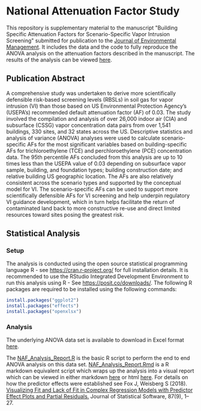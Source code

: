 # National Attenuation Factor Study

This repository is supplementary material to the manuscript "Building Specific Attenuation Factors for Scenario-Specific Vapor Intrusion Screening" submitted for publication to the [Journal of Environmental Management](https://www.sciencedirect.com/journal/journal-of-environmental-management).  It includes the data and the code to fully reproduce the ANOVA analysis on the attenuation factors described in the manuscript. The results of the analysis can be viewed [here](https://github.com/sede-open/naf_study/blob/main/NAF_Analysis_Report.md).

## Publication Abstract
A comprehensive study was undertaken to derive more scientifically defensible risk-based screening levels (RBSLs) in soil gas for vapor intrusion (VI) than those based on US Environmental Protection Agency’s (USEPA’s) recommended default attenuation factor (AF) of 0.03. The study involved the compilation and analysis of over 26,000 indoor air (CIA) and subsurface (CSSG) vapor concentration data pairs from over 1,541 buildings, 330 sites, and 32 states across the US.  Descriptive statistics and analysis of variance (ANOVA) analyses were used to calculate scenario-specific AFs for the most significant variables based on building-specific AFs for trichloroethylene (TCE) and perchloroethylene (PCE) concentration data.  The 95th percentile AFs concluded from this analysis are up to 10 times less than the USEPA value of 0.03 depending on subsurface vapor sample, building, and foundation types; building construction date; and relative building US geographic location.  The AFs are also relatively consistent across the scenario types and supported by the conceptual model for VI.  The scenario-specific AFs can be used to support more scientifically defensible AFs for VI screening and help underpin regulatory VI guidance development, which in turn helps facilitate the return of contaminated land back to more constructive re-use and direct limited resources toward sites posing the greatest risk.

## Statistical Analysis

### Setup
The analysis is conducted using the open source statistical programming language R - see <https://cran.r-project.org/> for full installation details. It is recommended to use the RStudio Integrated Development Environment to run this analysis using R - See <https://posit.co/downloads/>. 
The following R packages are required to be installed using the following commands: 
```r
install.packages("ggplot2")
install.packages("effects")
install.packages("openxlsx")
```

### Analysis
The underlying ANOVA data set is available to download in Excel format [here](https://github.com/sede-open/naf_study/blob/main/ANOVA_Raw%20Data.xlsx).

The [NAF_Analysis_Report.R](https://github.com/sede-open/naf_study/blob/main/NAF_Analysis_Report.R) is the basic R script to perform the end to end ANOVA analysis on this data set. [NAF_Analysis_Report.Rmd](https://github.com/sede-open/naf_study/blob/main/NAF_Analysis_Report.Rmd) is a R markdown equivalent script which wraps up the analysis into a visual report which can be viewed in either markdown [here](https://github.com/sede-open/naf_study/blob/main/NAF_Analysis_Report.md) or html [here](https://htmlpreview.github.io/?https://github.com/sede-open/naf_study/blob/main/NAF_Analysis_Report.html). 
For details on how the predictor effects were established see  Fox J, Weisberg S (2018). [Visualizing Fit and Lack of Fit in Complex Regression Models with Predictor Effect Plots and Partial Residuals.](https://doi.org/10.18637/jss.v087.i09) Journal of Statistical Software, 87(9), 1–27.

